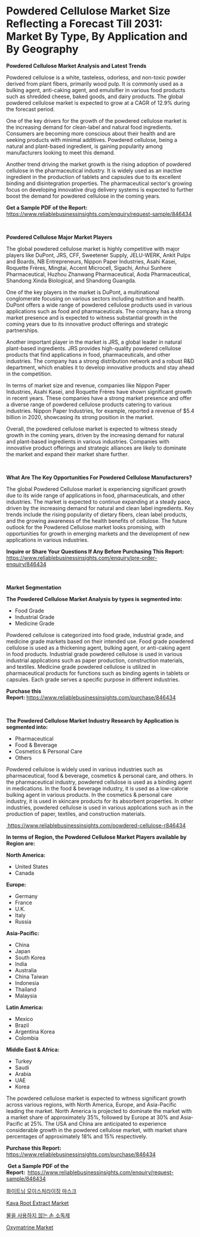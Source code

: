 <p><h1>Powdered Cellulose Market Size Reflecting a Forecast Till 2031: Market By Type, By Application and By Geography</h1></p><p><strong>Powdered Cellulose Market Analysis and Latest Trends</strong></p>
<p><p>Powdered cellulose is a white, tasteless, odorless, and non-toxic powder derived from plant fibers, primarily wood pulp. It is commonly used as a bulking agent, anti-caking agent, and emulsifier in various food products such as shredded cheese, baked goods, and dairy products. The global powdered cellulose market is expected to grow at a CAGR of 12.9% during the forecast period.</p><p>One of the key drivers for the growth of the powdered cellulose market is the increasing demand for clean-label and natural food ingredients. Consumers are becoming more conscious about their health and are seeking products with minimal additives. Powdered cellulose, being a natural and plant-based ingredient, is gaining popularity among manufacturers looking to meet this demand.</p><p>Another trend driving the market growth is the rising adoption of powdered cellulose in the pharmaceutical industry. It is widely used as an inactive ingredient in the production of tablets and capsules due to its excellent binding and disintegration properties. The pharmaceutical sector's growing focus on developing innovative drug delivery systems is expected to further boost the demand for powdered cellulose in the coming years.</p></p>
<p><strong>Get a Sample PDF of the Report:&nbsp;</strong> <a href="https://www.reliablebusinessinsights.com/enquiry/request-sample/846434">https://www.reliablebusinessinsights.com/enquiry/request-sample/846434</a></p>
<p>&nbsp;</p>
<p><strong>Powdered Cellulose Major Market Players</strong></p>
<p><p>The global powdered cellulose market is highly competitive with major players like DuPont, JRS, CFF, Sweetener Supply, JELU-WERK, Ankit Pulps and Boards, NB Entrepreneurs, Nippon Paper Industries, Asahi Kasei, Roquette Frères, Mingtai, Accent Microcell, Sigachi, Anhui Sunhere Pharmaceutical, Huzhou Zhanwang Pharmaceutical, Aoda Pharmaceutical, Shandong Xinda Biological, and Shandong Guangda.</p><p>One of the key players in the market is DuPont, a multinational conglomerate focusing on various sectors including nutrition and health. DuPont offers a wide range of powdered cellulose products used in various applications such as food and pharmaceuticals. The company has a strong market presence and is expected to witness substantial growth in the coming years due to its innovative product offerings and strategic partnerships.</p><p>Another important player in the market is JRS, a global leader in natural plant-based ingredients. JRS provides high-quality powdered cellulose products that find applications in food, pharmaceuticals, and other industries. The company has a strong distribution network and a robust R&D department, which enables it to develop innovative products and stay ahead in the competition.</p><p>In terms of market size and revenue, companies like Nippon Paper Industries, Asahi Kasei, and Roquette Frères have shown significant growth in recent years. These companies have a strong market presence and offer a diverse range of powdered cellulose products catering to various industries. Nippon Paper Industries, for example, reported a revenue of $5.4 billion in 2020, showcasing its strong position in the market.</p><p>Overall, the powdered cellulose market is expected to witness steady growth in the coming years, driven by the increasing demand for natural and plant-based ingredients in various industries. Companies with innovative product offerings and strategic alliances are likely to dominate the market and expand their market share further.</p></p>
<p>&nbsp;</p>
<p><strong>What Are The Key Opportunities For Powdered Cellulose Manufacturers?</strong></p>
<p><p>The global Powdered Cellulose market is experiencing significant growth due to its wide range of applications in food, pharmaceuticals, and other industries. The market is expected to continue expanding at a steady pace, driven by the increasing demand for natural and clean label ingredients. Key trends include the rising popularity of dietary fibers, clean label products, and the growing awareness of the health benefits of cellulose. The future outlook for the Powdered Cellulose market looks promising, with opportunities for growth in emerging markets and the development of new applications in various industries.</p></p>
<p><strong>Inquire or Share Your Questions If Any Before Purchasing This Report:</strong> <a href="https://www.reliablebusinessinsights.com/enquiry/pre-order-enquiry/846434">https://www.reliablebusinessinsights.com/enquiry/pre-order-enquiry/846434</a></p>
<p>&nbsp;</p>
<p><strong>Market Segmentation</strong></p>
<p><strong>The Powdered Cellulose Market Analysis by types is segmented into:</strong></p>
<p><ul><li>Food Grade</li><li>Industrial Grade</li><li>Medicine Grade</li></ul></p>
<p><p>Powdered cellulose is categorized into food grade, industrial grade, and medicine grade markets based on their intended use. Food grade powdered cellulose is used as a thickening agent, bulking agent, or anti-caking agent in food products. Industrial grade powdered cellulose is used in various industrial applications such as paper production, construction materials, and textiles. Medicine grade powdered cellulose is utilized in pharmaceutical products for functions such as binding agents in tablets or capsules. Each grade serves a specific purpose in different industries.</p></p>
<p><strong>Purchase this Report:&nbsp;</strong><a href="https://www.reliablebusinessinsights.com/purchase/846434">https://www.reliablebusinessinsights.com/purchase/846434</a></p>
<p>&nbsp;</p>
<p><strong>The Powdered Cellulose Market Industry Research by Application is segmented into:</strong></p>
<p><ul><li>Pharmaceutical</li><li>Food & Beverage</li><li>Cosmetics & Personal Care</li><li>Others</li></ul></p>
<p><p>Powdered cellulose is widely used in various industries such as pharmaceutical, food & beverage, cosmetics & personal care, and others. In the pharmaceutical industry, powdered cellulose is used as a binding agent in medications. In the food & beverage industry, it is used as a low-calorie bulking agent in various products. In the cosmetics & personal care industry, it is used in skincare products for its absorbent properties. In other industries, powdered cellulose is used in various applications such as in the production of paper, textiles, and construction materials.</p></p>
<p><a href="https://www.reliablebusinessinsights.com/powdered-cellulose-r846434">&nbsp;https://www.reliablebusinessinsights.com/powdered-cellulose-r846434</a></p>
<p><strong>In terms of Region, the Powdered Cellulose Market Players available by Region are:</strong></p>
<p>
    <p> <strong> North America: </strong>
        <ul>
            <li>United States</li>
            <li>Canada</li>
        </ul>
        </p> 
    <p> <strong> Europe: </strong>
        <ul>
            <li>Germany</li>
            <li>France</li>
            <li>U.K.</li>
            <li>Italy</li>
            <li>Russia</li>
        </ul>
        </p> 
    <p> <strong> Asia-Pacific: </strong>
        <ul>
            <li>China</li>
            <li>Japan</li>
            <li>South Korea</li>
            <li>India</li>
            <li>Australia</li>
            <li>China Taiwan</li>
            <li>Indonesia</li>
            <li>Thailand</li>
            <li>Malaysia</li>
        </ul>
        </p> 
    <p> <strong> Latin America: </strong>
        <ul>
            <li>Mexico</li>
            <li>Brazil</li>
            <li>Argentina Korea</li>
            <li>Colombia</li>
        </ul>
        </p> 
    <p> <strong> Middle East & Africa: </strong>
        <ul>
            <li>Turkey</li>
            <li>Saudi</li>
            <li>Arabia</li>
            <li>UAE</li>
            <li>Korea</li>
        </ul>
    </p>
    </p>
<p><p>The powdered cellulose market is expected to witness significant growth across various regions, with North America, Europe, and Asia-Pacific leading the market. North America is projected to dominate the market with a market share of approximately 35%, followed by Europe at 30% and Asia-Pacific at 25%. The USA and China are anticipated to experience considerable growth in the powdered cellulose market, with market share percentages of approximately 18% and 15% respectively.</p></p>
<p><strong>Purchase this Report: </strong><a href="https://www.reliablebusinessinsights.com/purchase/846434">https://www.reliablebusinessinsights.com/purchase/846434</a></p>
<p>&nbsp;<strong>Get a Sample PDF of the Report:&nbsp;&nbsp;</strong><a href="https://www.reliablebusinessinsights.com/enquiry/request-sample/846434">https://www.reliablebusinessinsights.com/enquiry/request-sample/846434</a></p>
<p><strong></strong></p>
<p><p><a href="https://github.com/rahat-gis/Market-Research-Report-List-1/blob/main/9653173119778.md">화이트닝 모이스처라이징 마스크</a></p><p><a href="https://github.com/sowravmitra0/Market-Research-Report-List-1/blob/main/kava-root-extract-market.md">Kava Root Extract Market</a></p><p><a href="https://github.com/Edwards13Jessica/Market-Research-Report-List-1/blob/main/8955046119777.md">물을 사용하지 않는 손 소독제</a></p><p><a href="https://github.com/maesanjaya8/Market-Research-Report-List-1/blob/main/oxymatrine-market.md">Oxymatrine Market</a></p></p>